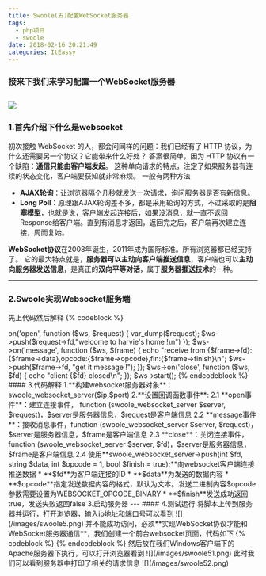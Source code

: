 ```yaml
---
title: Swoole(五)配置WebSocket服务器
tags:
  - php项目
  - swoole
date: 2018-02-16 20:21:49
categories: ItEassy
---
```

### 接来下我们来学习配置一个WebSocket服务器
![](/images/swoole.jpg)
---
### 1.首先介绍下什么是websocket
初次接触 WebSocket 的人，都会问同样的问题：我们已经有了 HTTP 协议，为什么还需要另一个协议？它能带来什么好处？
答案很简单，因为 HTTP 协议有一个缺陷：**通信只能由客户端发起**。
这种单向请求的特点，注定了如果服务器有连续的状态变化，客户端要获知就非常麻烦。
一般有两种方法
*  **AJAX轮询**：让浏览器隔个几秒就发送一次请求，询问服务器是否有新信息。
*  **Long Poll**：原理跟AJAX轮询差不多，都是采用轮询的方式，不过采取的是**阻塞模型**，也就是说，客户端发起连接后，如果没消息，就一直不返回Response给客户端。直到有消息才返回，返回完之后，客户端再次建立连接，周而复始。 

**WebSocket协议**在2008年诞生，2011年成为国际标准。所有浏览器都已经支持了。
它的最大特点就是，**服务器可以主动向客户端推送信息**，客户端也可以**主动向服务器发送信息**，是真正的**双向平等对话**，属于**服务器推送技术**的一种。

---
### 2.Swoole实现Websocket服务端
先上代码然后解释
{% codeblock %}
<?php

$ws = new swoole_websocket_server("0.0.0.0", 9504);

$ws->on('open', function ($ws, $request) {
    var_dump($request);
    $ws->push($request->fd,"welcome to harvie's home !\n")
});

$ws->on('message', function ($ws, $frame) {
    echo "receive from {$frame->fd}:{$frame->data},opcode:{$frame->opcode},fin:{$frame->finish}\n";
    $ws->push($frame->fd, "get it message !");
});

$ws->on('close', function ($ws, $fd) {
    echo "client {$fd} closed\n";
});

$ws->start();
{% endcodeblock %}
#### 3.代码解释
1.**构建websocket服务器对象**：swoole_websocket_server($ip,$port)
2.**设置回调函数事件**:
2.1 **open事件**：建立连接事件， function (swoole_websocket_server $server, $request)，$server是服务器信息，$request是客户端信息
2.2 **message事件**：接收消息事件，function (swoole_websocket_server $server, $request)，$server是服务器信息，$frame是客户端信息
2.3 **close**：关闭连接事件，function (swoole_websocket_server $server, $fd)，$server是服务器信息，$frame是客户端信息
2.4 使用**swoole_websocket_server->push(int $fd, string $data, int $opcode = 1, bool $finish = true);**向websocket客户端连接推送数据
* **$fd**为客户端连接的ID
* **$data**为发送的数据内容
* **$opcode**指定发送数据内容的格式，默认为文本。发送二进制内容$opcode参数需要设置为WEBSOCKET_OPCODE_BINARY
* **$finish**发送成功返回true，发送失败返回false
3.启动服务器

---
#### 4.测试运行
将脚本上传到服务器并运行，打开浏览器，输入ip地址和端口号可以看到
![](/images/swoole5.png)
并不能成功访问，必须**实现WebSocket协议才能和WebSocket服务器通信**，我们创建一个前台websocket页面，代码如下
{% codeblock %}
<!DOCTYPE html>
<html>
<head lang="en">
	<meta charset="utf-8">
	<title></title>
</head>
<body>
	<script type="text/javascript">
		var wsServer = 'ws://39.108.210.229:9504';
		var websocket = new WebSocket(wsServer);
		websocket.onopen = function (evt) {
		    console.log("连接成功");
		};

		websocket.onclose = function (evt) {
		    console.log("连接关闭");
		};

		websocket.onmessage = function (evt) {
		    console.log('从服务器接受到的数据为：' + evt.data);
		};

		websocket.onerror = function (evt, e) {
		    console.log('错误发生信息: ' + evt.data);
		};
	</script>
</body>
</html>
{% endcodeblock %}
然后放在我们Windows客户端下的Apache服务器下执行，可以打开浏览器看到
![](/images/swoole51.png)
此时我们可以看到服务器中打印了相关的请求信息
![](/images/swoole52.png)

